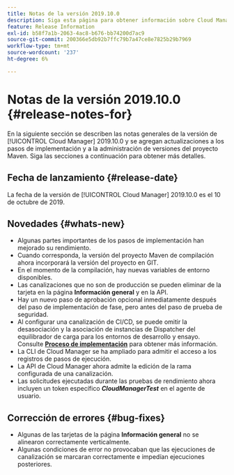 ```yaml
---
title: Notas de la versión 2019.10.0
description: Siga esta página para obtener información sobre Cloud Manager 2019.10.0.
feature: Release Information
exl-id: b58f7a1b-2063-4ac8-b676-bb74200d7ac9
source-git-commit: 200366e5db92b7ffc79b7a47ce8e7825b29b7969
workflow-type: tm+mt
source-wordcount: '237'
ht-degree: 6%

---
```


# Notas de la versión 2019.10.0 {#release-notes-for}

En la siguiente sección se describen las notas generales de la versión de [!UICONTROL Cloud Manager] 2019.10.0 y se agregan actualizaciones a los pasos de implementación y a la administración de versiones del proyecto Maven.
Siga las secciones a continuación para obtener más detalles.

## Fecha de lanzamiento {#release-date}

La fecha de la versión de [!UICONTROL Cloud Manager] 2019.10.0 es el 10 de octubre de 2019.

## Novedades {#whats-new}

* Algunas partes importantes de los pasos de implementación han mejorado su rendimiento.
* Cuando corresponda, la versión del proyecto Maven de compilación ahora incorporará la versión del proyecto en GIT.
* En el momento de la compilación, hay nuevas variables de entorno disponibles.
* Las canalizaciones que no son de producción se pueden eliminar de la tarjeta en la página **Información general** y en la API.
* Hay un nuevo paso de aprobación opcional inmediatamente después del paso de implementación de fase, pero antes del paso de prueba de seguridad.
* Al configurar una canalización de CI/CD, se puede omitir la desasociación y la asociación de instancias de Dispatcher del equilibrador de carga para los entornos de desarrollo y ensayo.
Consulte **[Proceso de implementación](/help/using/code-deployment.md)** para obtener más información.
* La CLI de Cloud Manager se ha ampliado para admitir el acceso a los registros de pasos de ejecución.
* La API de Cloud Manager ahora admite la edición de la rama configurada de una canalización.
* Las solicitudes ejecutadas durante las pruebas de rendimiento ahora incluyen un token específico ***CloudManagerTest*** en el agente de usuario.

## Corrección de errores {#bug-fixes}

* Algunas de las tarjetas de la página **Información general** no se alinearon correctamente verticalmente.
* Algunas condiciones de error no provocaban que las ejecuciones de canalización se marcaran correctamente e impedían ejecuciones posteriores.
